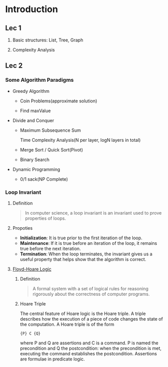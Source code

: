 # Introduction

## Lec 1

1. Basic structures: List, Tree, Graph

1. Complexity Analysis

## Lec 2

### Some Algorithm Paradigms

* Greedy Algorithm

  * Coin Problems(approximate solution)

  * Find maxValue

* Divide and Conquer

  * Maximum Subsequence Sum

    Time Complexity Analysis(N per layer, logN layers in total)

  * Merge Sort / Quick Sort(Pivot)

  * Binary Search

* Dynamic Programming

  * 0/1 sack(NP Complete)

### Loop Invariant

1. Definition

   > In computer science, a loop invariant is an invariant used to prove properties of loops.

1. Propoties

   * **Initialization**: It is true prior to the first iteration of the loop.
   * **Maintenance**:  If it is true before an iteration of the loop, it remains true before the next iteration.
   * **Termination**: When the loop terminates, the invariant gives us a useful property that helps show that the algorithm is correct.

1. [Floyd-Hoare Logic](https://en.wikipedia.org/wiki/Hoare_logic)

   1. Definition

      > A formal system with a set of logical rules for reasoning rigorously about the correctness of computer programs.

   1. Hoare Triple

      The central feature of Hoare logic is the Hoare triple. A triple describes how the execution of a piece of code changes the state of the computation. A Hoare triple is of the form

      `{P} C {Q}`

      where P and Q are assertions and C is a command. P is named the precondition and Q the postcondition: when the precondition is met, executing the command establishes the postcondition. Assertions are formulae in predicate logic.
